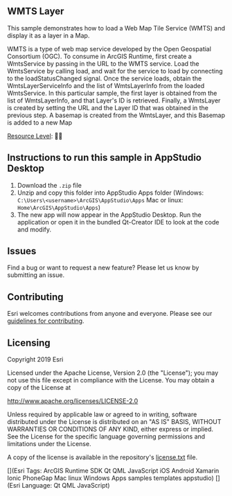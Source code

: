 ## WMTS Layer

This sample demonstrates how to load a Web Map Tile Service (WMTS) and display it as a layer in a Map.

WMTS is a type of web map service developed by the Open Geospatial Consortium (OGC). To consume in ArcGIS Runtime, first create a WmtsService by passing in the URL to the WMTS service. Load the WmtsService by calling load, and wait for the service to load by connecting to the loadStatusChanged signal. Once the service loads, obtain the WmtsLayerServiceInfo and the list of WmtsLayerInfo from the loaded WmtsService. In this particular sample, the first layer is obtained from the list of WmtsLayerInfo, and that Layer's ID is retrieved. Finally, a WmtsLayer is created by setting the URL and the Layer ID that was obtained in the previous step. A basemap is created from the WmtsLayer, and this Basemap is added to a new Map

[Resource Level](https://geonet.esri.com/groups/appstudio/blog/2016/12/06/how-to-describe-our-resources-in-terms-of-difficulty-complexity-and-time-to-digest): 🍌🍌


## Instructions to run this sample in AppStudio Desktop

1. Download the `.zip` file
2. Unzip and copy this folder into AppStudio Apps folder (Windows: `C:\Users\<username>\ArcGIS\AppStudio\Apps` Mac or linux: `Home\ArcGIS\AppStudio\Apps`)
3. The new app will now appear in the AppStudio Desktop. Run the application or open it in the bundled Qt-Creator IDE to look at the code and modify.

## Issues

Find a bug or want to request a new feature?  Please let us know by submitting an issue.

## Contributing

Esri welcomes contributions from anyone and everyone. Please see our [guidelines for contributing](https://github.com/esri/contributing).

## Licensing
Copyright 2019 Esri

Licensed under the Apache License, Version 2.0 (the "License");
you may not use this file except in compliance with the License.
You may obtain a copy of the License at

http://www.apache.org/licenses/LICENSE-2.0

Unless required by applicable law or agreed to in writing, software
distributed under the License is distributed on an "AS IS" BASIS,
WITHOUT WARRANTIES OR CONDITIONS OF ANY KIND, either express or implied.
See the License for the specific language governing permissions and
limitations under the License.

A copy of the license is available in the repository's [license.txt](license.txt) file.


[](Esri Tags: ArcGIS Runtime SDK Qt QML JavaScript iOS Android Xamarin Ionic PhoneGap Mac linux Windows Apps samples templates appstudio)
[](Esri Language: Qt QML JavaScript)
